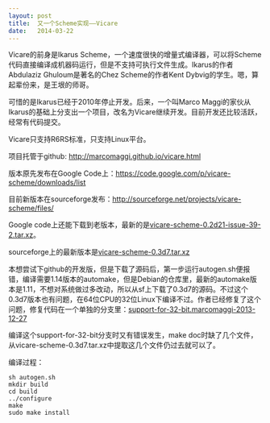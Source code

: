 ```yaml
---
layout: post
title:  又一个Scheme实现——Vicare
date:   2014-03-22
---
```

Vicare的前身是Ikarus Scheme，一个速度很快的增量式编译器，可以将Scheme代码直接编译成机器码运行，但是不支持可执行文件生成。Ikarus的作者Abdulaziz Ghuloum是著名的Chez Scheme的作者Kent Dybvig的学生。嗯，算起辈份来，是王垠的师哥。

可惜的是Ikarus已经于2010年停止开发。后来，一个叫Marco Maggi的家伙从Ikarus的基础上分支出一个项目，改名为Vicare继续开发。目前开发还比较活跃，经常有代码提交。

Vicare只支持R6RS标准，只支持Linux平台。

项目托管于github: <http://marcomaggi.github.io/vicare.html>

版本原先发布在Google Code上：<https://code.google.com/p/vicare-scheme/downloads/list>

目前新版本在sourceforge发布：<http://sourceforge.net/projects/vicare-scheme/files/>

Google code上还能下载到老版本，最新的是[vicare-scheme-0.2d21-issue-39-2.tar.xz](https://vicare-scheme.googlecode.com/files/vicare-scheme-0.2d21-issue-39-2.tar.xz)。  

sourceforge上的最新版本是[vicare-scheme-0.3d7.tar.xz](http://sourceforge.net/projects/vicare-scheme/files/0.3/vicare-scheme-0.3d7.tar.xz/download)

本想尝试下github的开发版，但是下载了源码后，第一步运行autogen.sh便报错，编译需要1.14版本的automake，但是Debian的仓库里，最新的automake版本是1.11，不想对系统做过多改动，所以从sf上下载了0.3d7的源码。不过这个0.3d7版本也有问题，在64位CPU的32位Linux下编译不过。作者已经修复了这个问题，修复代码在一个单独的分支里：[support-for-32-bit.marcomaggi-2013-12-27](https://github.com/marcomaggi/vicare/tree/support-for-32-bit.marcomaggi-2013-12-27)

编译这个support-for-32-bit分支时又有错误发生，make doc时缺了几个文件，从vicare-scheme-0.3d7.tar.xz中提取这几个文件仍过去就可以了。

编译过程：

    sh autogen.sh
    mkdir build
    cd build
    ../configure
    make
    sudo make install

    